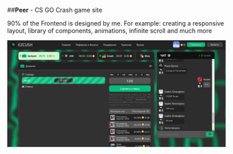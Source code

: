 ##**Peer** - CS GO Crash game site

90% of the Frontend is designed by me. For example: creating a responsive layout, library of components, animations, infinite scroll and much more

![Alt-текст](https://github.com/DaniilMpala/___1___EZCUSH.RU/blob/main/image.png?raw=true "Джекпот")

<!-- ctrk + k v -->
